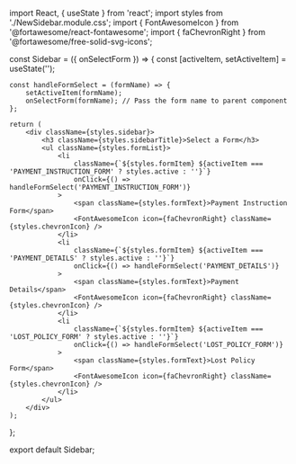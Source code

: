 import React, { useState } from 'react';
import styles from './NewSidebar.module.css';
import { FontAwesomeIcon } from '@fortawesome/react-fontawesome';
import { faChevronRight } from '@fortawesome/free-solid-svg-icons';

const Sidebar = ({ onSelectForm }) => {
    const [activeItem, setActiveItem] = useState('');

    const handleFormSelect = (formName) => {
        setActiveItem(formName);
        onSelectForm(formName); // Pass the form name to parent component
    };

    return (
        <div className={styles.sidebar}>
            <h3 className={styles.sidebarTitle}>Select a Form</h3>
            <ul className={styles.formList}>
                <li
                    className={`${styles.formItem} ${activeItem === 'PAYMENT_INSTRUCTION_FORM' ? styles.active : ''}`}
                    onClick={() => handleFormSelect('PAYMENT_INSTRUCTION_FORM')}
                >
                    <span className={styles.formText}>Payment Instruction Form</span>
                    <FontAwesomeIcon icon={faChevronRight} className={styles.chevronIcon} />
                </li>
                <li
                    className={`${styles.formItem} ${activeItem === 'PAYMENT_DETAILS' ? styles.active : ''}`}
                    onClick={() => handleFormSelect('PAYMENT_DETAILS')}
                >
                    <span className={styles.formText}>Payment Details</span>
                    <FontAwesomeIcon icon={faChevronRight} className={styles.chevronIcon} />
                </li>
                <li
                    className={`${styles.formItem} ${activeItem === 'LOST_POLICY_FORM' ? styles.active : ''}`}
                    onClick={() => handleFormSelect('LOST_POLICY_FORM')}
                >
                    <span className={styles.formText}>Lost Policy Form</span>
                    <FontAwesomeIcon icon={faChevronRight} className={styles.chevronIcon} />
                </li>
            </ul>
        </div>
    );
};

export default Sidebar;
